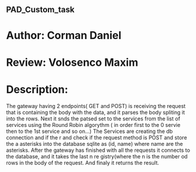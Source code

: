 ## PAD_Custom_task
# Author: Corman Daniel
# Review: Volosenco Maxim
 
  # Description: 
   
   The gateway having 2 endpoints( GET and POST) is receiving 
   the request that is containing the body with the data, and
   it parses the body spliting it into the rows. Next it snds
   the patsed set to the services from the list of services 
   using the Round Robin algorythm ( in order first to the 0
   servie then to the 1st service and so on...)
    The Services are creating the db connection and if the r
     and check if the request method is POST and store the a
      asterisks into the database sqlite as (id, name) where 
      name are the asterisks.
      After the gateway has finished with all the requests
      it connects to the database, and it takes the last n re
      gistry(where the n is the number od rows in the body of
      the request. And finaly it returns the result.
   
   
   
   
